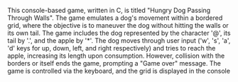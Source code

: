 This console-based game, written in C, is titled "Hungry Dog Passing Through Walls". The game emulates a dog's movement within a bordered grid, where the objective is to maneuver the dog without hitting the walls or its own tail. The game includes the dog represented by the character '@', its tail by '.', and the apple by '*'. The dog moves through user input ('w', 's', 'a', 'd' keys for up, down, left, and right respectively) and tries to reach the apple, increasing its length upon consumption. However, collision with the borders or itself ends the game, prompting a "Game over" message. The game is controlled via the keyboard, and the grid is displayed in the console
